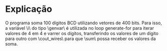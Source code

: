 # Explicação

O programa soma 100 dígitos BCD utilizando vetores de 400 bits. Para isso, a variável \i\ do tipo \genvar\ é utilizada no loop generate-for para iterar valores de 4 em 4 e varrer os dígitos, transferindo os valores de um dígito para outro com \cout_wires\ para que \sum\ possa receber os valores da soma.
